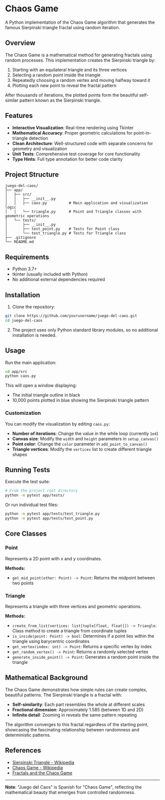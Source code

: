 # Chaos Game

A Python implementation of the Chaos Game algorithm that generates the famous Sierpinski triangle fractal using random iteration.

## Overview

The Chaos Game is a mathematical method for generating fractals using random processes. This implementation creates the Sierpinski triangle by:

1. Starting with an equilateral triangle and its three vertices
2. Selecting a random point inside the triangle
3. Repeatedly choosing a random vertex and moving halfway toward it
4. Plotting each new point to reveal the fractal pattern

After thousands of iterations, the plotted points form the beautiful self-similar pattern known as the Sierpinski triangle.

## Features

- **Interactive Visualization**: Real-time rendering using Tkinter
- **Mathematical Accuracy**: Proper geometric calculations for point-in-triangle detection
- **Clean Architecture**: Well-structured code with separate concerns for geometry and visualization
- **Unit Tests**: Comprehensive test coverage for core functionality
- **Type Hints**: Full type annotation for better code clarity

## Project Structure

```
juego-del-caos/
├── app/
│   ├── src/
│   │   ├── __init__.py
│   │   ├── caos.py          # Main application and visualization logic
│   │   └── triangle.py      # Point and Triangle classes with geometric operations
│   └── tests/
│       ├── __init__.py
│       ├── test_point.py    # Tests for Point class
│       └── test_triangle.py # Tests for Triangle class
├── .gitignore
└── README.md
```

## Requirements

- Python 3.7+
- tkinter (usually included with Python)
- No additional external dependencies required

## Installation

1. Clone the repository:
```bash
git clone https://github.com/yourusername/juego-del-caos.git
cd juego-del-caos
```

2. The project uses only Python standard library modules, so no additional installation is needed.

## Usage

Run the main application:

```bash
cd app/src
python caos.py
```

This will open a window displaying:
- The initial triangle outline in black
- 10,000 points plotted in blue showing the Sierpinski triangle pattern

### Customization

You can modify the visualization by editing `caos.py`:

- **Number of iterations**: Change the value in the while loop (currently `1e4`)
- **Canvas size**: Modify the `width` and `height` parameters in `setup_canvas()`
- **Point color**: Change the `color` parameter in `add_point_to_canvas()`
- **Triangle vertices**: Modify the `vertices` list to create different triangle shapes

## Running Tests

Execute the test suite:

```bash
# From the project root directory
python -m pytest app/tests/
```

Or run individual test files:

```bash
python -m pytest app/tests/test_triangle.py
python -m pytest app/tests/test_point.py
```

## Core Classes

### Point

Represents a 2D point with x and y coordinates.

**Methods:**
- `get_mid_point(other: Point) -> Point`: Returns the midpoint between two points

### Triangle

Represents a triangle with three vertices and geometric operations.

**Methods:**
- `create_from_list(vertices: list[tuple[float, float]]) -> Triangle`: Class method to create a triangle from coordinate tuples
- `is_inside(point: Point) -> bool`: Determines if a point lies within the triangle using barycentric coordinates
- `get_vertex(index: int) -> Point`: Returns a specific vertex by index
- `get_random_vertex() -> Point`: Returns a randomly selected vertex
- `generate_inside_point() -> Point`: Generates a random point inside the triangle

## Mathematical Background

The Chaos Game demonstrates how simple rules can create complex, beautiful patterns. The Sierpinski triangle is a fractal with:

- **Self-similarity**: Each part resembles the whole at different scales
- **Fractional dimension**: Approximately 1.585 (between 1D and 2D)
- **Infinite detail**: Zooming in reveals the same pattern repeating

The algorithm converges to this fractal regardless of the starting point, showcasing the fascinating relationship between randomness and deterministic patterns.

## References

- [Sierpinski Triangle - Wikipedia](https://en.wikipedia.org/wiki/Sierpi%C5%84ski_triangle)
- [Chaos Game - Wikipedia](https://en.wikipedia.org/wiki/Chaos_game)
- [Fractals and the Chaos Game](https://mathworld.wolfram.com/ChaosGame.html)

---

**Note**: "Juego del Caos" is Spanish for "Chaos Game", reflecting the mathematical beauty that emerges from controlled randomness.
